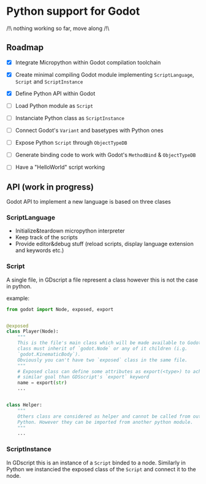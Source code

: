 Python support for Godot
========================

/!\ nothing working so far, move along /!\


Roadmap
-------

- [X] Integrate Micropython within Godot compilation toolchain
- [X] Create minimal compiling Godot module implementing `ScriptLanguage`, `Script` and `ScriptInstance`
- [X] Define Python API within Godot
- [ ] Load Python module as `Script`
- [ ] Instanciate Python class as `ScriptInstance`
- [ ] Connect Godot's `Variant` and basetypes with Python ones
- [ ] Expose Python `Script` through `ObjectTypeDB`
- [ ] Generate binding code to work with Godot's `MethodBind` & `ObjectTypeDB`
- [ ] Have a "HelloWorld" script working


API (work in progress)
----------------------

Godot API to implement a new language is based on three clases

### ScriptLanguage
- Initialize&teardown micropython interpreter
- Keep track of the scripts
- Provide editor&debug stuff (reload scripts, display language extension and keywords etc.)


### Script
A single file, in GDscript a file represent a class however this is not the case
in python.

example:

```python
from godot import Node, exposed, export


@exposed
class Player(Node):
	"""
	This is the file's main class which will be made available to Godot. This
	class must inherit of `godot.Node` or any of it children (i.g.
	`godot.KinematicBody`).
	Obviously you can't have two `exposed` class in the same file.
	"""
	# Exposed class can define some attributes as export(<type>) to achieve
	# similar goal than GDSscript's `export` keyword
	name = export(str)
	...


class Helper:
	"""
	Others class are considered as helper and cannot be called from outside
	Python. However they can be imported from another python module.
	"""
	...


```


### ScriptInstance
In GDscript this is an instance of a `Script` binded to a node.
Similarly in Python we instancied the exposed class of the `Script` and
connect it to the node.
